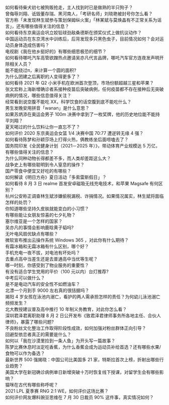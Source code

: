 如何看待柴犬初七被狗贩抢走，主人找到时已是做熟的半只狗子？  
曾侮辱刘翔、诋毁董存瑞、黑河南人，「考研名师」刘晓艳被封号你怎么看？  
官方称「未发现林生斌参与策划保姆纵火案」「林某斌与莫焕晶有不正常关系为谣言」，还有哪些值得关注的信息？  
如何看待东京奥运会巩立姣铅球劲敌桑德斯在颁奖仪式上做抗议动作？  
中国运动员在东京湾水中训练后，后背发现多只黑色虫子，目前情况如何？会对运动员身体造成伤害吗？  
电视剧《我在他乡挺好的》有哪些细思极恐的细节？  
如何看待哪吒汽车高管欲蹭热点邀请吴亦凡代言品牌，哪吒汽车官方连夜发声明开除相关人员？  
能不能绕过π，来计算一个圆的面积?  
为什么团建之后离职的人变得更多了？  
如何看待 2021 年 Q2 小米手机在欧洲首次登顶，市场份额超越三星和苹果？  
张文宏称上海新增确诊者系接种疫苗后突破病例，任何疫苗都不存在接种后无突破病例的情况，哪些信息值得关注？  
经常看到说空腹不能吃 XX，科学饮食的话空腹到底不能吃什么？  
男生发晚安用拼音「wanan」是什么意思？  
如果苏炳添在奥运会男子 100m 决赛中拿到了一枚奖牌，他的历史地位能不能持平刘翔？  
夏天喝过的什么饮料让你一直忘不了？  
如何评价 2020 东京奥运会女篮 1/4 决赛中国 70:77 遭逆转无缘 4 强？  
如何看待陈梦和孙颖莎场上打得火热，俩教练坐后面唠嗑去了？  
国务院印发《全民健身计划（2021－2025 年）》，带动体育产业规模达 5 万亿，有哪些值得关注的信息？  
为什么同种动物长得都差不多，而人类却差距这么大？  
战争史上有哪些聪明到令人窒息的操作？  
国产零食中便宜又好吃的有哪些？  
如何解读《明日方舟》夏日活动「多索雷斯假日」？  
如何看待 8 月 3 日 realme 首发安卓磁吸无线充电技术，和苹果 Magsafe 有何区别？  
杭州公安称正调查林生斌涉嫌偷税漏税、诈捐情况。如果情况属实，林生斌将面临怎样的处罚？  
你知道哪些坚持久皮肤就能变白的小习惯？  
有哪些能让女朋友惊喜的七夕礼物？  
塞尔维亚是一个怎样的国家？  
吴亦凡的事情会影响鹿晗黄子韬吗?  
无叶电风扇优缺点有哪些？  
微软宣布推出云操作系统 Windows 365 ，对此你有什么期待？  
有霜冰箱和无霜冰箱有什么区别，哪个好？  
手机充电一夜不拔，对电池有坏处吗？  
去重点高中当差生还是去普通高中当优等生呢？  
哪一时刻，你感受到了物业服务的重要性？  
有没有适合学生党用的平价（100 元以内）台灯推荐?  
中考后可以做什么？  
是不是电动汽车的安全性不如燃油车？  
北漂一个月到手 9000 左右真的很拮据吗？  
揭阳 4 岁女孩在泳池内溺亡，看护的两人需承担怎样的责任？为何幼儿泳池溺亡频频发生？  
北大教授建议普及高中推行 10 年制义务教育，对此你怎么看？  
深圳君泽君离职助理 8 月 2 日公开发布《致君泽君律师事务所各地主任、合伙人律师》，暴露了哪些问题?  
不良粉丝文化整治工作取得阶段性成效，如何加强对粉丝群体正向引导？  
回避型依恋者真正的需要是什么？  
如何以「我在沙漠里捡到一条人鱼」为开头写一篇故事？  
陈梦比赛休息时淡定吃香蕉，为什么香蕉会成为运动员补给首选？还有哪些水果/食物可以作为备选？  
最新世界 500 强揭晓：中国公司比美国多 21 家，特斯拉首次上榜，折射出哪些行业趋势？  
美国大学在新冠确诊病例单日新增突破十万时恢复线下授课，对留学生会有哪些影响？  
猫咪在古代有哪些称呼呢？  
2021 LPL 夏季赛 RNG 2:1 WE，如何评价这场比赛？  
如何评价网友爆料豌豆思维在 7 月 30 日裁员 90% 这件事，真实情况如何？  
